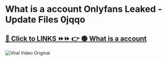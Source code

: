 
 # What is a account Onlyfans Leaked - Update Files 0jqqo

## <h2><a href="https://clipsfans.com/What_is_a_account&ref=git">🔗 Click to LINKS ⏩⏩ 👉 🟢 What is a account </a></h2>

<a href="https://clipsfans.com/What_is_a_account&ref=git" rel="nofollow" data-target="animated-image.originalLink"><img src="https://i.ibb.co.com/xMMVF88/686577567.gif" alt="Viral Video Original" style="max-width: 100%; display: inline-block;" data-target="animated-image.originalImage"></a>

